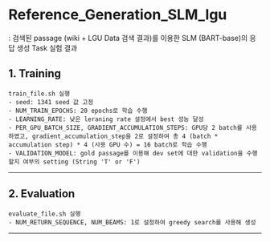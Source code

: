 # Reference_Generation_SLM_lgu
: 검색된 passage (wiki + LGU Data 검색 결과)를 이용한 SLM (BART-base)의 응답 생성 Task 실험 결과 

## 1. Training 
    train_file.sh 실행 
    - seed: 1341 seed 값 고정 
    - NUM_TRAIN_EPOCHS: 20 epochs로 학습 수행
    - LEARNING_RATE: 낮은 leraning rate 설정에서 best 성능 달성
    - PER_GPU_BATCH_SIZE, GRADIENT_ACCUMULATION_STEPS: GPU당 2 batch를 사용하였고, gradient_accumulation_step을 2로 설정하여 총 4 (batch * accumulation step) * 4 (사용 GPU 수) = 16 batch로 학습 수행
    - VALIDATION_MODEL: gold passage를 이용해 dev set에 대한 validation을 수행할지 여부의 setting (String 'T' or 'F')
***

## 2. Evaluation
    evaluate_file.sh 실행
    - NUM_RETURN_SEQUENCE, NUM_BEAMS: 1로 설정하여 greedy search를 사용해 생성

***
